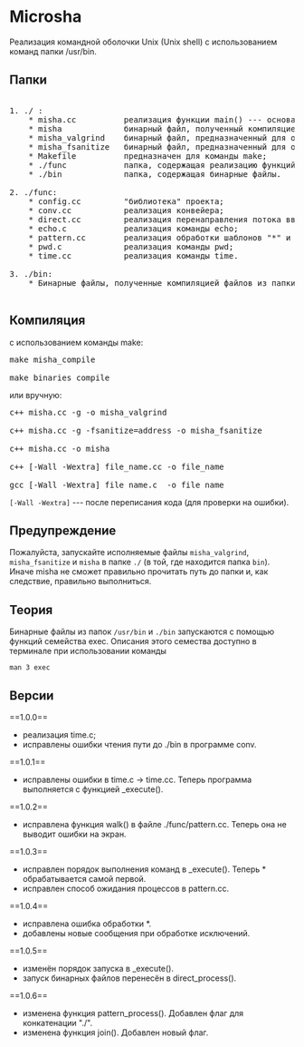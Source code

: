 # Microsha

Реализация командной оболочки Unix (Unix shell) с использованием команд папки /usr/bin.

## Папки

<pre>

1. ./ :
    * misha.cc          реализация функции main() --- основа работы оболочки;
    * misha             бинарный файл, полученный компиляцией, описанной ниже;
    * misha_valgrind    бинарный файл, предназначенный для отладки c программой valgrind;
    * misha_fsanitize   бинарный файл, предназначенный для отладки;
    * Makefile          предназначен для команды make;
    * ./func            папка, содержащая реализацию функций проекта;
    * ./bin             папка, содержащая бинарные файлы.

2. ./func:
    * config.cc         "библиотека" проекта;
    * conv.cc           реализация конвейера;
    * direct.cc         реализация перенаправления потока ввода-вывода;   
    * echo.c            реализация команды echo;
    * pattern.cc        реализация обработки шаблонов "*" и "?";
    * pwd.c             реализация команды pwd;
    * time.cc           реализация команды time.

3. ./bin:
    * Бинарные файлы, полученные компиляцией файлов из папки func.

</pre>

## Компиляция

с использованием команды make:

<pre>
make misha_compile

make binaries_compile
</pre>   

или вручную:

<pre>
c++ misha.cc -g -o misha_valgrind

c++ misha.cc -g -fsanitize=address -o misha_fsanitize

c++ misha.cc -o misha

c++ [-Wall -Wextra] file_name.cc -o file_name

gcc [-Wall -Wextra] file_name.c  -o file_name
</pre>

`[-Wall -Wextra]` --- после переписания кода (для проверки на ошибки).

## Предупреждение

Пожалуйста, запускайте исполняемые файлы `misha_valgrind`, `misha_fsanitize` и `misha` в папке `./` (в той, где находится папка `bin`). Иначе misha не сможет правильно прочитать путь до папки и, как следствие, правильно выполниться.

## Теория

Бинарные файлы из папок `/usr/bin` и `./bin` запускаются с помощью функций семейства exec. Описания этого семества доступно в терминале при использовании команды

    man 3 exec

## Версии

==1.0.0== 
* реализация time.c; 
* исправлены ошибки чтения пути до ./bin в программе conv.

==1.0.1== 
* исправлены ошибки в time.c -> time.cc. Теперь программа выполняется с функцией _execute().

==1.0.2==
* исправлена функция walk() в файле ./func/pattern.cc. Теперь она не выводит ошибки на экран.

==1.0.3==
* исправлен порядок выполнения команд в _execute(). Теперь * обрабатывается самой первой.
* исправлен способ ожидания процессов в pattern.cc.

==1.0.4==
* исправлена ошибка обработки *.
* добавлены новые сообщения при обработке исключений.

==1.0.5==
* изменён порядок запуска в _execute().
* запуск бинарных файлов перенесён в direct_process().

==1.0.6==
* изменена функция pattern_process(). Добавлен флаг для конкатенации "./".
* изменена функция join(). Добавлен новый флаг.
